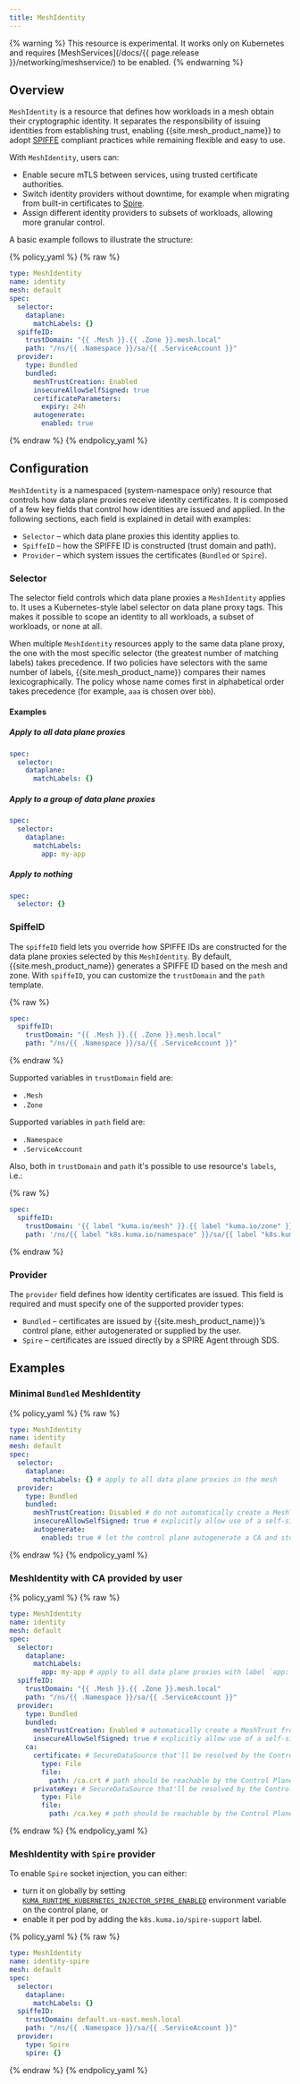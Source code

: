 ```yaml
---
title: MeshIdentity
---
```


{% warning %}
This resource is experimental.
It works only on Kubernetes and requires [MeshServices](/docs/{{ page.release }}/networking/meshservice/) to be enabled. 
{% endwarning %}

## Overview

`MeshIdentity` is a resource that defines how workloads in a mesh obtain their cryptographic identity.
It separates the responsibility of issuing identities from establishing trust,
enabling {{site.mesh_product_name}} to adopt [SPIFFE](https://spiffe.io/docs/latest/spiffe-about/overview/) compliant practices
while remaining flexible and easy to use.

With `MeshIdentity`, users can:

* Enable secure mTLS between services, using trusted certificate authorities.
* Switch identity providers without downtime, for example when migrating from built-in certificates to [Spire](https://spiffe.io/docs/latest/spire-about/).
* Assign different identity providers to subsets of workloads, allowing more granular control.

A basic example follows to illustrate the structure:

{% policy_yaml %}
{% raw %}
```yaml
type: MeshIdentity
name: identity
mesh: default
spec:
  selector:
    dataplane:
      matchLabels: {}
  spiffeID:
    trustDomain: "{{ .Mesh }}.{{ .Zone }}.mesh.local"
    path: "/ns/{{ .Namespace }}/sa/{{ .ServiceAccount }}"
  provider:
    type: Bundled
    bundled:
      meshTrustCreation: Enabled
      insecureAllowSelfSigned: true
      certificateParameters:
        expiry: 24h
      autogenerate:
        enabled: true
```
{% endraw %}
{% endpolicy_yaml %}

## Configuration

`MeshIdentity` is a namespaced (system-namespace only) resource that controls how data plane proxies receive identity certificates.
It is composed of a few key fields that control how identities are issued and applied.
In the following sections, each field is explained in detail with examples:

* `Selector` – which data plane proxies this identity applies to.
* `SpiffeID` – how the SPIFFE ID is constructed (trust domain and path).
* `Provider` – which system issues the certificates (`Bundled` or `Spire`).

### Selector

The selector field controls which data plane proxies a `MeshIdentity` applies to.
It uses a Kubernetes-style label selector on data plane proxy tags.
This makes it possible to scope an identity to all workloads, a subset of workloads, or none at all.

When multiple `MeshIdentity` resources apply to the same data plane proxy,
the one with the most specific selector (the greatest number of matching labels) takes precedence.
If two policies have selectors with the same number of labels, {{site.mesh_product_name}} compares their names lexicographically. 
The policy whose name comes first in alphabetical order takes precedence (for example, `aaa` is chosen over `bbb`).

#### Examples

##### Apply to all data plane proxies

```yaml
spec:
  selector:
    dataplane:
      matchLabels: {}
```

##### Apply to a group of data plane proxies

```yaml
spec:
  selector:
    dataplane:
      matchLabels:
        app: my-app
```

##### Apply to nothing

```yaml
spec:
  selector: {}
```

### SpiffeID

The `spiffeID` field lets you override how SPIFFE IDs are constructed for the data plane proxies selected by this `MeshIdentity`.
By default, {{site.mesh_product_name}} generates a SPIFFE ID based on the mesh and zone.
With `spiffeID`, you can customize the `trustDomain` and the `path` template.

{% raw %}
```yaml
spec:
  spiffeID:
    trustDomain: "{{ .Mesh }}.{{ .Zone }}.mesh.local"
    path: "/ns/{{ .Namespace }}/sa/{{ .ServiceAccount }}"
```
{% endraw %}

Supported variables in `trustDomain` field are:
* `.Mesh`
* `.Zone`

Supported variables in `path` field are:
* `.Namespace`
* `.ServiceAccount`

Also, both in `trustDomain` and `path` it's possible to use resource's `labels`, i.e.:

{% raw %}
```yaml
spec:
  spiffeID:
    trustDomain: '{{ label "kuma.io/mesh" }}.{{ label "kuma.io/zone" }}.mesh.local'
    path: '/ns/{{ label "k8s.kuma.io/namespace" }}/sa/{{ label "k8s.kuma.io/service-account" }}'
```
{% endraw %}

### Provider

The `provider` field defines how identity certificates are issued.
This field is required and must specify one of the supported provider types:

* `Bundled` – certificates are issued by {{site.mesh_product_name}}’s control plane, either autogenerated or supplied by the user.
* `Spire` – certificates are issued directly by a SPIRE Agent through SDS.

## Examples

### Minimal `Bundled` MeshIdentity

{% policy_yaml %}
{% raw %}
```yaml
type: MeshIdentity
name: identity
mesh: default
spec:
  selector:
    dataplane:
      matchLabels: {} # apply to all data plane proxies in the mesh
  provider:
    type: Bundled
    bundled:
      meshTrustCreation: Disabled # do not automatically create a MeshTrust from this identity
      insecureAllowSelfSigned: true # explicitly allow use of a self-signed CA
      autogenerate:
        enabled: true # let the control plane autogenerate a CA and store it
```
{% endraw %}
{% endpolicy_yaml %}

### MeshIdentity with CA provided by user

{% policy_yaml %}
{% raw %}
```yaml
type: MeshIdentity
name: identity
mesh: default
spec:
  selector:
    dataplane:
      matchLabels:
        app: my-app # apply to all data plane proxies with label `app: my-app`
  spiffeID:
    trustDomain: "{{ .Mesh }}.{{ .Zone }}.mesh.local"
    path: "/ns/{{ .Namespace }}/sa/{{ .ServiceAccount }}"
  provider:
    type: Bundled
    bundled:
      meshTrustCreation: Enabled # automatically create a MeshTrust from this identity
      insecureAllowSelfSigned: true # explicitly allow use of a self-signed CA
    ca:
      certificate: # SecureDataSource that'll be resolved by the Control Plane
        type: File
        file:
          path: /ca.crt # path should be reachable by the Control Plane
      privateKey: # SecureDataSource that'll be resolved by the Control Plane
        type: File
        file:
          path: /ca.key # path should be reachable by the Control Plane
```
{% endraw %}
{% endpolicy_yaml %}

### MeshIdentity with `Spire` provider

To enable `Spire` socket injection, you can either:
* turn it on globally by setting [`KUMA_RUNTIME_KUBERNETES_INJECTOR_SPIRE_ENABLED`](https://kuma.io/docs/dev/reference/kuma-cp/#kuma-cp-configuration) environment variable on the control plane, or
* enable it per pod by adding the `k8s.kuma.io/spire-support` label.

{% policy_yaml %}
{% raw %}
```yaml
type: MeshIdentity
name: identity-spire
mesh: default
spec:
  selector:
    dataplane:
      matchLabels: {}
  spiffeID:
    trustDomain: default.us-east.mesh.local
    path: "/ns/{{ .Namespace }}/sa/{{ .ServiceAccount }}"
  provider:
    type: Spire
    spire: {}
```
{% endraw %}
{% endpolicy_yaml %}

